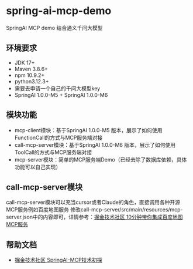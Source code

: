 # spring-ai-mcp-demo
SpringAI MCP demo 结合通义千问大模型

## 环境要求
- JDK 17+
- Maven 3.8.6+
- npm 10.9.2+
- python3.12.3+
- 需要去申请一个自己的千问大模型key
- SpringAI 1.0.0-M5 + SpringAI 1.0.0-M6

## 模块功能
- mcp-client模块：基于SpringAI 1.0.0-M5 版本，展示了如何使用FunctionCall的方式与MCP服务端对接
- call-mcp-server模块：基于SpringAI 1.0.0-M6 版本，展示了如何使用ToolCall的方式与MCP服务端对接
- mcp-server模块：简单的MCP服务端Demo（已经去除了数据库依赖，具体功能可以自己实现）

## call-mcp-server模块
call-mcp-server模块可以充当cursor或者Claude的角色，直接调用各种开源MCP服务例如百度地图服务
修改call-mcp-server/src/main/resources/mcp-server.json中的内容即可，详情参考：[掘金技术社区 10分钟带你集成百度地图MCP服务](https://juejin.cn/post/7485758756913266707)

## 帮助文档
- [掘金技术社区 SpringAI-MCP技术初探](https://juejin.cn/post/7483127098352877579)
